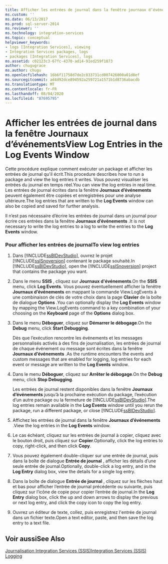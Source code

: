 ```yaml
---
title: Afficher les entrées de journal dans la fenêtre journaux d’événements | Microsoft Docs
ms.custom: ''
ms.date: 06/13/2017
ms.prod: sql-server-2014
ms.reviewer: ''
ms.technology: integration-services
ms.topic: conceptual
helpviewer_keywords:
- logs [Integration Services], viewing
- Integration Services packages, logs
- packages [Integration Services], logs
ms.assetid: c02123c3-67fc-4370-ad14-91ed259f1873
author: chugugrace
ms.author: chugu
ms.openlocfilehash: 16b6f11758d7de2c833731cd007426000a01d8ef
ms.sourcegitcommit: ad4d92dce894592a259721a1571b1d8736abacdb
ms.translationtype: MT
ms.contentlocale: fr-FR
ms.lasthandoff: 08/04/2020
ms.locfileid: "87695795"
---
```

# <a name="view-log-entries-in-the-log-events-window"></a><span data-ttu-id="87847-102">Afficher les entrées de journal dans la fenêtre Journaux d’événements</span><span class="sxs-lookup"><span data-stu-id="87847-102">View Log Entries in the Log Events Window</span></span>
  <span data-ttu-id="87847-103">Cette procédure explique comment exécuter un package et afficher les entrées de journal qu'il écrit.</span><span class="sxs-lookup"><span data-stu-id="87847-103">This procedure describes how to run a package and view the log entries it writes.</span></span> <span data-ttu-id="87847-104">Vous pouvez visualiser les entrées du journal en temps réel.</span><span class="sxs-lookup"><span data-stu-id="87847-104">You can view the log entries in real time.</span></span> <span data-ttu-id="87847-105">Les entrées de journal écrites dans la fenêtre **Journaux d’événements** peuvent également être copiées et enregistrées pour une analyse ultérieure.</span><span class="sxs-lookup"><span data-stu-id="87847-105">The log entries that are written to the **Log Events** window can also be copied and saved for further analysis.</span></span>  
  
 <span data-ttu-id="87847-106">Il n’est pas nécessaire d’écrire les entrées de journal dans un journal pour écrire ces entrées dans la fenêtre **Journaux d’événements** .</span><span class="sxs-lookup"><span data-stu-id="87847-106">It is not necessary to write the log entries to a log to write the entries to the **Log Events** window.</span></span>  
  
### <a name="to-view-log-entries"></a><span data-ttu-id="87847-107">Pour afficher les entrées de journal</span><span class="sxs-lookup"><span data-stu-id="87847-107">To view log entries</span></span>  
  
1.  <span data-ttu-id="87847-108">Dans [!INCLUDE[ssBIDevStudio](../includes/ssbidevstudio-md.md)], ouvrez le projet [!INCLUDE[ssISnoversion](../includes/ssisnoversion-md.md)] contenant le package souhaité.</span><span class="sxs-lookup"><span data-stu-id="87847-108">In [!INCLUDE[ssBIDevStudio](../includes/ssbidevstudio-md.md)], open the [!INCLUDE[ssISnoversion](../includes/ssisnoversion-md.md)] project that contains the package you want.</span></span>  
  
2.  <span data-ttu-id="87847-109">Dans le menu **SSIS** , cliquez sur **Journaux d'événements**.</span><span class="sxs-lookup"><span data-stu-id="87847-109">On the **SSIS** menu, click **Log Events**.</span></span> <span data-ttu-id="87847-110">Vous pouvez éventuellement afficher la fenêtre **Journaux d’événements** en mappant la commande View.LogEvents à une combinaison de clés de votre choix dans la page **Clavier** de la boîte de dialogue **Options** .</span><span class="sxs-lookup"><span data-stu-id="87847-110">You can optionally display the **Log Events** window by mapping the View.LogEvents command to a key combination of your choosing on the **Keyboard** page of the **Options** dialog box.</span></span>  
  
3.  <span data-ttu-id="87847-111">Dans le menu **Déboguer**, cliquez sur **Démarrer le débogage**.</span><span class="sxs-lookup"><span data-stu-id="87847-111">On the **Debug** menu, click **Start Debugging**.</span></span>  
  
     <span data-ttu-id="87847-112">Dès que l’exécution rencontre les événements et les messages personnalisés activés à des fins de journalisation, les entrées de journal de chaque événement ou message sont écrites dans la fenêtre **Journaux d’événements** .</span><span class="sxs-lookup"><span data-stu-id="87847-112">As the runtime encounters the events and custom messages that are enabled for logging, log entries for each event or message are written to the **Log Events** window.</span></span>  
  
4.  <span data-ttu-id="87847-113">Dans le menu **Déboguer**, cliquez sur **Arrêter le débogage**.</span><span class="sxs-lookup"><span data-stu-id="87847-113">On the **Debug** menu, click **Stop Debugging**.</span></span>  
  
     <span data-ttu-id="87847-114">Les entrées de journal restent disponibles dans la fenêtre **Journaux d’événements** jusqu’à la prochaine exécution du package, l’exécution d’un autre package ou la fermeture de [!INCLUDE[ssBIDevStudio](../includes/ssbidevstudio-md.md)].</span><span class="sxs-lookup"><span data-stu-id="87847-114">The log entries remain available in the **Log Events** window until you rerun the package, run a different package, or close [!INCLUDE[ssBIDevStudio](../includes/ssbidevstudio-md.md)].</span></span>  
  
5.  <span data-ttu-id="87847-115">Affichez les entrées de journal dans la fenêtre **Journaux d’événements** .</span><span class="sxs-lookup"><span data-stu-id="87847-115">View the log entries in the **Log Events** window.</span></span>  
  
6.  <span data-ttu-id="87847-116">Le cas échéant, cliquez sur les entrées de journal à copier, cliquez avec le bouton droit, puis cliquez sur **Copier**.</span><span class="sxs-lookup"><span data-stu-id="87847-116">Optionally, click the log entries to copy, right-click, and then click **Copy**.</span></span>  
  
7.  <span data-ttu-id="87847-117">Vous pouvez également double-cliquer sur une entrée de journal, puis dans la boîte de dialogue **Entrée de journal** , afficher les détails d’une seule entrée de journal.</span><span class="sxs-lookup"><span data-stu-id="87847-117">Optionally, double-click a log entry, and in the **Log Entry** dialog box, view the details for a single log entry.</span></span>  
  
8.  <span data-ttu-id="87847-118">Dans la boîte de dialogue **Entrée de journal** , cliquez sur les flèches haut et bas pour afficher l’entrée de journal précédente ou suivante, puis cliquez sur l’icône de copie pour copier l’entrée de journal.</span><span class="sxs-lookup"><span data-stu-id="87847-118">In the **Log Entry** dialog box, click the up and down arrows to display the previous or next log entry, and click the copy icon to copy the log entry.</span></span>  
  
9. <span data-ttu-id="87847-119">Ouvrez un éditeur de texte, collez, puis enregistrez l'entrée de journal dans un fichier texte.</span><span class="sxs-lookup"><span data-stu-id="87847-119">Open a text editor, paste, and then save the log entry to a text file.</span></span>  
  
## <a name="see-also"></a><span data-ttu-id="87847-120">Voir aussi</span><span class="sxs-lookup"><span data-stu-id="87847-120">See Also</span></span>  
 [<span data-ttu-id="87847-121">Journalisation Integration Services &#40;SSIS&#41;</span><span class="sxs-lookup"><span data-stu-id="87847-121">Integration Services &#40;SSIS&#41; Logging</span></span>](performance/integration-services-ssis-logging.md)  
  
  
